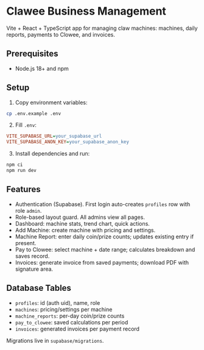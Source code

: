 # Clawee Business Management

Vite + React + TypeScript app for managing claw machines: machines, daily reports, payments to Clowee, and invoices.

## Prerequisites
- Node.js 18+ and npm

## Setup
1. Copy environment variables:
```sh
cp .env.example .env
```
2. Fill `.env`:
```ini
VITE_SUPABASE_URL=your_supabase_url
VITE_SUPABASE_ANON_KEY=your_supabase_anon_key
```
3. Install dependencies and run:
```sh
npm ci
npm run dev
```

## Features
- Authentication (Supabase). First login auto-creates `profiles` row with role `admin`.
- Role-based layout guard. All admins view all pages.
- Dashboard: machine stats, trend chart, quick actions.
- Add Machine: create machine with pricing and settings.
- Machine Report: enter daily coin/prize counts; updates existing entry if present.
- Pay to Clowee: select machine + date range; calculates breakdown and saves record.
- Invoices: generate invoice from saved payments; download PDF with signature area.

## Database Tables
- `profiles`: id (auth uid), name, role
- `machines`: pricing/settings per machine
- `machine_reports`: per-day coin/prize counts
- `pay_to_clowee`: saved calculations per period
- `invoices`: generated invoices per payment record

Migrations live in `supabase/migrations`.
